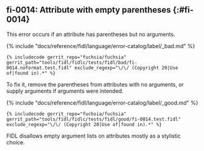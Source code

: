 ## fi-0014: Attribute with empty parentheses {:#fi-0014}

This error occurs if an attribute has parentheses but no arguments.

{% include "docs/reference/fidl/language/error-catalog/label/_bad.md" %}

```fidl
{% includecode gerrit_repo="fuchsia/fuchsia" gerrit_path="tools/fidl/fidlc/tests/fidl/bad/fi-0014.noformat.test.fidl" exclude_regexp="\/\/ (Copyright 20|Use of|found in).*" %}
```

To fix it, remove the parentheses from attributes with no arguments, or supply
arguments if arguments were intended.

{% include "docs/reference/fidl/language/error-catalog/label/_good.md" %}

```fidl
{% includecode gerrit_repo="fuchsia/fuchsia" gerrit_path="tools/fidl/fidlc/tests/fidl/good/fi-0014.test.fidl" exclude_regexp="\/\/ (Copyright 20|Use of|found in).*" %}
```

FIDL disallows empty argument lists on attributes mostly as a stylistic choice.
